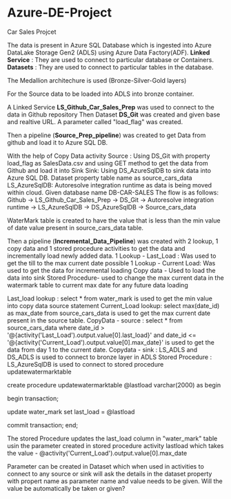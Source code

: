 # Azure-DE-Project
Car Sales Projcet


The data is present in Azure SQL Database which is ingested into Azure DataLake Storage Gen2 (ADLS) using Azure Data Factory(ADF).
**Linked Service** : They are used to connect to particular database or Containers.
**Datasets** : They are used to connect to particular tables in the database.

The Medallion architechure is used (Bronze-Silver-Gold layers)

For the Source data to be loaded into ADLS into bronze container.

A Linked Service **LS_Github_Car_Sales_Prep** was used to connect to the data in Github repository 
Then Dataset **DS_Git** was created and given base and realtive URL. A parameter called "load_flag" was created. 

Then a pipeline (**Source_Prep_pipeline**) was created to get Data from github and load it to Azure SQL DB.

With the help of Copy Data activity 
Source : Using DS_Git with property load_flag as SalesData.csv and using GET method to get the data from Github and load it into Sink
Sink: Using DS_AzureSqlDB to sink data into Azure SQL DB. Dataset property table name as source_cars_data
LS_AzureSqlDB: Autoresolve integration runtime as data is being moved within cloud. Given database name DB-CAR-SALES
The flow is as follows: Github -> LS_Github_Car_Sales_Prep -> DS_Git -> Autoresolve integration runtime -> LS_AzureSqlDB -> DS_AzureSqlDB -> Source_cars_data

WaterMark table is created to have the value that is less than the min value of date value present in source_cars_data table. 

Then a pipeline (**Incremental_Data_Pipeline**) was created with 2 lookup, 1 copy data and 1 stored procedure activities to get the data and incrementally load newly added data.
1 Lookup - Last_Load : Was used to get the till to the max current date possible 
1 Lookup - Current Load: Was used to get the data for incremental loading
Copy data - Used to load the data into sink
Stored Procedure- used to change the max current data in the watermark table to current max date for any future data loading

Last_load lookup : select * from water_mark is used to get the min value into copy data source statement
Current_Load lookup: select max(date_id) as max_date from source_cars_data is used to get the max current date present in the source table.
CopyData - source : select * from source_cars_data
where date_id > '@{activity('Last_Load').output.value[0].last_load}' and date_id <= '@{activity('Current_Load').output.value[0].max_date}'
is used to get the data from day 1 to the current date.
Copydata - sink : LS_ADLS and DS_ADLS is used to connect to bronze layer in ADLS
Stored Procedure : LS_AzureSqlDB is used to connect to stored procedure updatewatermarktable

create procedure updatewatermarktable @lastload varchar(2000)
as
begin

begin transaction;

update water_mark
set  last_load = @lastload

commit transaction;
end;

The stored Procedure updates the last_load column in "water_mark" table usin the parameter created in stored procedure activity lastload which takes the value - @activity('Current_Load').output.value[0].max_date


Parameter can be created in Dataset which when used in activities to connect to any source or sink will ask the details in the dataset property
with propert name as parameter name and value needs to be given.  Will the value be automatically be taken or given?






